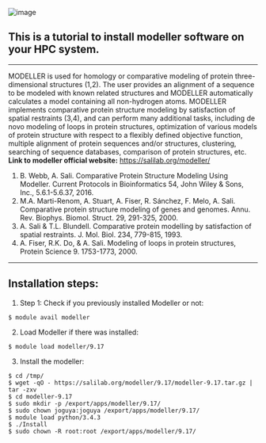
![image](https://user-images.githubusercontent.com/17006122/156988502-8ae62f83-2885-46d6-a420-d6e04fe3c6d4.png)

## This is a tutorial to install modeller software on your HPC system. 
*****************************************************************
MODELLER is used for homology or comparative modeling of protein three-dimensional structures (1,2).
The user provides an alignment of a sequence to be modeled with known related structures and MODELLER automatically calculates a model containing all non-hydrogen atoms.
MODELLER implements comparative protein structure modeling by satisfaction of spatial restraints (3,4), and can perform many additional tasks, including de novo modeling of loops in protein structures, optimization of various models of protein structure with respect to a flexibly defined objective function, multiple alignment of protein sequences and/or structures, clustering, searching of sequence databases, comparison of protein structures, etc.
**Link to modeller official website:**
https://salilab.org/modeller/


1. B. Webb, A. Sali. Comparative Protein Structure Modeling Using Modeller. Current Protocols in Bioinformatics 54, John Wiley & Sons, Inc., 5.6.1-5.6.37, 2016.
2. M.A. Marti-Renom, A. Stuart, A. Fiser, R. Sánchez, F. Melo, A. Sali. Comparative protein structure modeling of genes and genomes. Annu. Rev. Biophys. Biomol. Struct. 29, 291-325, 2000.
3. A. Sali & T.L. Blundell. Comparative protein modelling by satisfaction of spatial restraints. J. Mol. Biol. 234, 779-815, 1993.
4. A. Fiser, R.K. Do, & A. Sali. Modeling of loops in protein structures, Protein Science 9. 1753-1773, 2000.

*****************************************************************

## Installation steps:
1. Step 1: Check if you previously installed Modeller or not:

````
$ module avail modeller
````

2. Load Modeller if there was installed:

````
$ module load modeller/9.17
````

3. Install the modeller:

````
$ cd /tmp/
$ wget -qO - https://salilab.org/modeller/9.17/modeller-9.17.tar.gz | tar -zxv
$ cd modeller-9.17
$ sudo mkdir -p /export/apps/modeller/9.17/
$ sudo chown joguya:joguya /export/apps/modeller/9.17/
$ module load python/3.4.3
$ ./Install
$ sudo chown -R root:root /export/apps/modeller/9.17/
````


